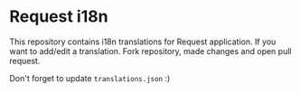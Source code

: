 <!--
 Copyright (c) 2022 aiocat
 
 This software is released under the MIT License.
 https://opensource.org/licenses/MIT
-->

# Request i18n
This repository contains i18n translations for Request application. If you want to add/edit a translation. Fork repository, made changes and open pull request.


Don't forget to update `translations.json` :)